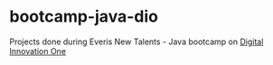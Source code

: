 # bootcamp-java-dio
 Projects done during Everis New Talents - Java bootcamp on [Digital Innovation One](https://web.digitalinnovation.one/home)
